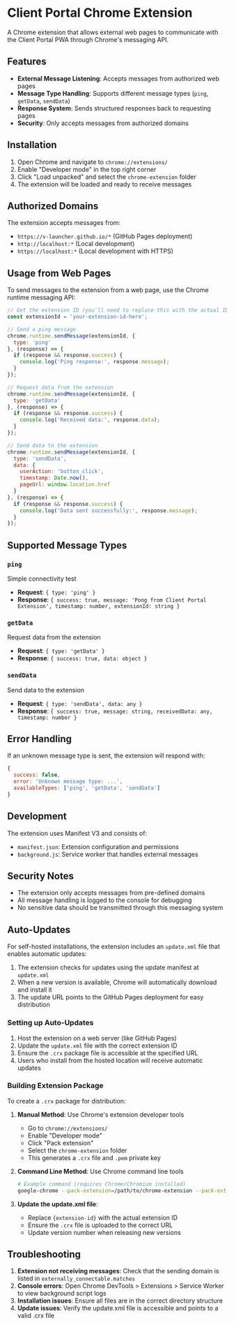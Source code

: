 # Client Portal Chrome Extension

A Chrome extension that allows external web pages to communicate with the Client Portal PWA through Chrome's messaging API.

## Features

- **External Message Listening**: Accepts messages from authorized web pages
- **Message Type Handling**: Supports different message types (`ping`, `getData`, `sendData`)
- **Response System**: Sends structured responses back to requesting pages
- **Security**: Only accepts messages from authorized domains

## Installation

1. Open Chrome and navigate to `chrome://extensions/`
2. Enable "Developer mode" in the top right corner
3. Click "Load unpacked" and select the `chrome-extension` folder
4. The extension will be loaded and ready to receive messages

## Authorized Domains

The extension accepts messages from:
- `https://v-launcher.github.io/*` (GitHub Pages deployment)
- `http://localhost:*` (Local development)
- `https://localhost:*` (Local development with HTTPS)

## Usage from Web Pages

To send messages to the extension from a web page, use the Chrome runtime messaging API:

```javascript
// Get the extension ID (you'll need to replace this with the actual ID after installation)
const extensionId = 'your-extension-id-here';

// Send a ping message
chrome.runtime.sendMessage(extensionId, {
  type: 'ping'
}, (response) => {
  if (response && response.success) {
    console.log('Ping response:', response.message);
  }
});

// Request data from the extension
chrome.runtime.sendMessage(extensionId, {
  type: 'getData'
}, (response) => {
  if (response && response.success) {
    console.log('Received data:', response.data);
  }
});

// Send data to the extension
chrome.runtime.sendMessage(extensionId, {
  type: 'sendData',
  data: {
    userAction: 'button_click',
    timestamp: Date.now(),
    pageUrl: window.location.href
  }
}, (response) => {
  if (response && response.success) {
    console.log('Data sent successfully:', response.message);
  }
});
```

## Supported Message Types

### `ping`
Simple connectivity test
- **Request**: `{ type: 'ping' }`
- **Response**: `{ success: true, message: 'Pong from Client Portal Extension', timestamp: number, extensionId: string }`

### `getData`
Request data from the extension
- **Request**: `{ type: 'getData' }`
- **Response**: `{ success: true, data: object }`

### `sendData`
Send data to the extension
- **Request**: `{ type: 'sendData', data: any }`
- **Response**: `{ success: true, message: string, receivedData: any, timestamp: number }`

## Error Handling

If an unknown message type is sent, the extension will respond with:
```javascript
{
  success: false,
  error: 'Unknown message type: ...',
  availableTypes: ['ping', 'getData', 'sendData']
}
```

## Development

The extension uses Manifest V3 and consists of:
- `manifest.json`: Extension configuration and permissions
- `background.js`: Service worker that handles external messages

## Security Notes

- The extension only accepts messages from pre-defined domains
- All message handling is logged to the console for debugging
- No sensitive data should be transmitted through this messaging system

## Auto-Updates

For self-hosted installations, the extension includes an `update.xml` file that enables automatic updates:

1. The extension checks for updates using the update manifest at `update.xml`
2. When a new version is available, Chrome will automatically download and install it
3. The update URL points to the GitHub Pages deployment for easy distribution

### Setting up Auto-Updates

1. Host the extension on a web server (like GitHub Pages)
2. Update the `update.xml` file with the correct extension ID
3. Ensure the `.crx` package file is accessible at the specified URL
4. Users who install from the hosted location will receive automatic updates

### Building Extension Package

To create a `.crx` package for distribution:

1. **Manual Method**: Use Chrome's extension developer tools
   - Go to `chrome://extensions/`
   - Enable "Developer mode"
   - Click "Pack extension"
   - Select the `chrome-extension` folder
   - This generates a `.crx` file and `.pem` private key

2. **Command Line Method**: Use Chrome command line tools
   ```bash
   # Example command (requires Chrome/Chromium installed)
   google-chrome --pack-extension=/path/to/chrome-extension --pack-extension-key=/path/to/private-key.pem
   ```

3. **Update the update.xml file**:
   - Replace `{extension-id}` with the actual extension ID
   - Ensure the `.crx` file is uploaded to the correct URL
   - Update version number when releasing new versions

## Troubleshooting

1. **Extension not receiving messages**: Check that the sending domain is listed in `externally_connectable.matches`
2. **Console errors**: Open Chrome DevTools > Extensions > Service Worker to view background script logs
3. **Installation issues**: Ensure all files are in the correct directory structure
4. **Update issues**: Verify the update.xml file is accessible and points to a valid .crx file